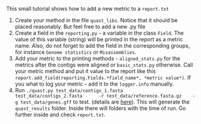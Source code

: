 This small tutorial shows how to add a new metric to a `report.txt`
1. Create your method in the file `quast_libs`. Notice that it should be placed reasonably. 
But feel free to add a new .py file 
2. Create a field in the `reporting.py` - a variable in the class `Field`. 
The value of this variable (string) will be printed in the report as a metric name. 
Also, do not forget to add the field in the 
corresponding groups, for instance `Genome statistics` or `Misassemblies`. 
3. Add your metric to the printing methods - `aligned_stats.py` for 
the metrics after the contigs were aligned or `basic_stats.py` otherwise. Call your metric method and 
put it value to the report like this `report.add_field(reporting.Fields.*field_name*, *metric value*)`.
If you what to log your metric - add it to the `logger.info` manually.
4. Run  ``./quast.py test_data/contigs_1.fasta        
               test_data/contigs_2.fasta     
               -r test_data/reference.fasta.gz   
               -g test_data/genes.gff`` to test. (details are [here](http://quast.sourceforge.net/docs/manual.html)). 
This will generate the `quast_results` folder. 
Inside there will folders with the time of run. Go further inside and check `report.txt`.
